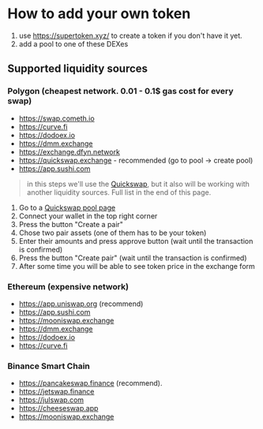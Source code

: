 # How to add your own token

1. use https://supertoken.xyz/ to create a token if you don't have it yet. 
2. add a pool to one of these DEXes

## Supported liquidity sources


### Polygon (cheapest network. 0.01 - 0.1$ gas cost for every swap)

- https://swap.cometh.io
- https://curve.fi
- https://dodoex.io
- https://dmm.exchange
- https://exchange.dfyn.network
- https://quickswap.exchange - recommended (go to pool -> create pool)
- https://app.sushi.com

> in this steps we'll use the [Quickswap](https://quickswap.exchange), but it also will be working
> with another liquidity sources. Full list in the end of this page.

1. Go to a [Quickswap pool page](https://quickswap.exchange/#/pool)
2. Connect your wallet in the top right corner
3. Press the button "Create a pair"
4. Chose two pair assets (one of them has to be your token)
5. Enter their amounts and press approve button (wait until the transaction is confirmed)
6. Press the button "Create pair" (wait until the transaction is confirmed)
7. After some time you will be able to see token price in the exchange form

### Ethereum (expensive network)

- https://app.uniswap.org (recommend)
- https://app.sushi.com
- https://mooniswap.exchange
- https://dmm.exchange
- https://dodoex.io
- https://curve.fi

### Binance Smart Chain

- https://pancakeswap.finance (recommend).
- https://jetswap.finance
- https://julswap.com
- https://cheeseswap.app
- https://mooniswap.exchange

